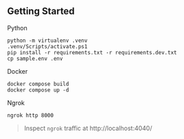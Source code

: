 ## Getting Started

Python
```
python -m virtualenv .venv
.venv/Scripts/activate.ps1
pip install -r requirements.txt -r requirements.dev.txt
cp sample.env .env
```

Docker
```
docker compose build
docker compose up -d
```

Ngrok
```
ngrok http 8000
```

> Inspect `ngrok` traffic at http://localhost:4040/
